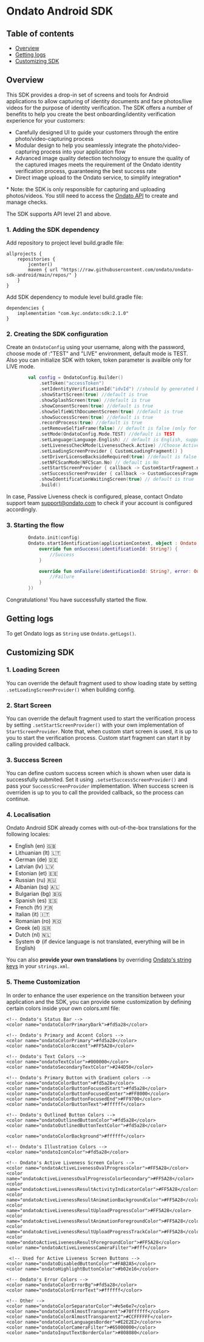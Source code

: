 # Ondato Android SDK

## Table of contents

* [Overview](#overview)
* [Getting logs](#getting-logs)
* [Customizing SDK](#customizing-sdk)

## Overview

This SDK provides a drop-in set of screens and tools for Android applications to allow capturing of identity documents and face photos/live videos for the purpose of identity verification. The SDK offers a number of benefits to help you create the best onboarding/identity verification experience for your customers:

- Carefully designed UI to guide your customers through the entire photo/video-capturing process
- Modular design to help you seamlessly integrate the photo/video-capturing process into your application flow
- Advanced image quality detection technology to ensure the quality of the captured images meets the requirement of the Ondato identity verification process, guaranteeing the best success rate
- Direct image upload to the Ondato service, to simplify integration\*

\* Note: the SDK is only responsible for capturing and uploading photos/videos. You still need to access the [Ondato API](https://documenter.getpostman.com/view/6997242/S1TZwaZe?version=latest) to create and manage checks.

The SDK supports API level 21 and above.

### 1. Adding the SDK dependency

Add repository to project level build.gradle file:

```
allprojects {
    repositories {
        jcenter()
        maven { url "https://raw.githubusercontent.com/ondato/ondato-sdk-android/main/repos/" }
    }
}

```

Add SDK dependency to module level build.gradle file:

```
dependencies {
    implementation "com.kyc.ondato:sdk:2.1.0"
}
```         

### 2. Creating the SDK configuration

Create an `OndatoConfig` using your username, along with the password, choose mode of :"TEST" and "LIVE" environment, default mode is TEST. Also you can initialize SDK with token, token parameter is availble only for LIVE mode.

```kotlin
        val config = OndatoConfig.Builder()
            .setToken("accessToken")
            .setIdentityVerificationId("idvId") //should by generated by user and passed here
            .showStartScreen(true) //default is true
            .showSplashScreen(true) //default is true
            .showConsentScreen(true) //default is true
            .showSelfieWithDocumentScreen(true) //default is true
            .showSuccessScreen(true) //default is true
            .recordProcess(true) //default is true
            .setRemoveSelfieFrame(false) // default is false (only for passive liveness)
            .setMode(OndatoConfig.Mode.TEST) //default is TEST
            .setLanguage(Language.English) // default is English, supports System (is in English if not translated)
            .setLivenessCheckMode(LivenessCheck.Active) //Choose Active or Passive, default is Active
            .setLoadingScreenProvider { CustomLoadingFragment() }
            .setDriverLicenseBacksideRequired(true) //default is false
            .setNFCScanMode(NFCScan.No) // default is No
            .setStartScreenProvider { callback -> CustomStartFragment.newInstance(callback) }
            .setSuccessScreenProvider { callback -> CustomSuccessFragment.newInstance(callback) }
            .showIdentificationWaitingScreen(true) // default is true
            .build()

```

In case, Passive Liveness check is configured, please, contact Ondato support team support@ondato.com to check if your account is configured accordingly.


### 3. Starting the flow

```kotlin
        Ondato.init(config)
        Ondato.startIdentification(applicationContext, object : Ondato.ResultListener {
            override fun onSuccess(identificationId: String?) {
                //Success
            }

            override fun onFailure(identificationId: String?, error: OndatoError) {
                //Failure
            }
        })
```

Congratulations! You have successfully started the flow.

## Getting logs

To get Ondato logs as `String` use `Ondato.getLogs()`.

## Customizing SDK

### 1. Loading Screen
You can override the default fragment used to show loading state by setting `.setLoadingScreenProvider()` when building config.

### 2. Start Screen
You can override the default fragment used to start the verification process by setting `.setStartScreenProvider()` with your own implementation of `StartScreenProvider`. Note that, when custom start screen is used, it is up to you to start the verification process. Custom start fragment can start it by calling provided callback.

### 3. Success Screen
You can define custom success screen which is shown when user data is successfully submited. Set it using `.setsetSuccessScreenProvider()` and pass your `SuccessScreenProvider` implementation. When success screen is overriden is up to you to call the provided callback, so the process can continue.

### 4. Localisation
Ondato Android SDK already comes with out-of-the-box translations for the following locales:
- English (en) 🇬🇧
- Lithuanian (lt) 🇱🇹
- German (de) 🇩🇪
- Latvian (lv) 🇱🇻
- Estonian (et) 🇪🇪
- Russian (ru) 🇷🇺
- Albanian (sq) 🇦🇱
- Bulgarian (bg) 🇧🇬
- Spanish (es) 🇪🇸
- French (fr) 🇫🇷
- Italian (it) 🇮🇹
- Romanian (ro) 🇷🇴
- Greek (el) 🇬🇷
- Dutch (nl) 🇳🇱
- System ⚙️ (if device language is not translated, everything will be in English)

You can also **provide your own translations** by overriding [Ondato's string keys](https://github.com/ondato/ondato-sdk-android/blob/main/strings/strings.xml) in your `strings.xml`.

### 5. Theme Customization
In order to enhance the user experience on the transition between your application and the SDK, you can provide some customization by defining certain colors inside your own colors.xml file:

    <!-- Ondato's Status Bar -->
    <color name="ondatoColorPrimaryDark">#fd5a28</color>
    
    <!-- Ondato's Primary and Accent Colors -->
    <color name="ondatoColorPrimary">#fd5a28</color> 
    <color name="ondatoColorAccent">#FF5A28</color>

    <!-- Ondato's Text Colors -->
    <color name="ondatoTextColor">#000000</color>
    <color name="ondatoSecondaryTextColor">#244D50</color>
    
    <!-- Ondato's Primary Button with Gradient colors -->
    <color name="ondatoColorButton">#fd5a28</color>
    <color name="ondatoColorButtonFocusedStart">#fd5a28</color>
    <color name="ondatoColorButtonFocusedCenter">#FF8000</color>
    <color name="ondatoColorButtonFocusedEnd">#FF9700</color>
    <color name="ondatoColorButtonText">#ffffff</color>
    
    <!-- Ondato's Outlined Button Colors -->
    <color name="ondatoOutlinedButtonColor">#fd5a28</color>
    <color name="ondatoOutlinedButtonTextColor">#fd5a28</color>

    <color name="ondatoColorBackground">#ffffff</color>
    
    <!-- Ondato's Illustration Colors -->
    <color name="ondatoIconColor">#fd5a28</color>
    
    <!-- Ondato's Active Liveness Screen Colors -->
    <color name="ondatoActiveLivenessOvalProgressColor">#FF5A28</color>
    <color name="ondatoActiveLivenessOvalProgressColorSecondary">#FF5A28</color>
    <color name="ondatoActiveLivenessResultActivityIndicatorColor">#FF5A28</color>
    <color name="ondatoActiveLivenessResultAnimationBackgroundColor">#FF5A28</color>
    <color name="ondatoActiveLivenessResultUploadProgressColor">#FF5A28</color>
    <color name="ondatoActiveLivenessResultAnimationForegroundColor">#FF5A28</color>
    <color name="ondatoActiveLivenessResultUploadProgressTrackColor">#FF5A28</color>
    <color name="ondatoActiveLivenessResultForegroundColor">#FF5A28</color>
    <color name="ondatoActiveLivenessCameraFilter">#fff</color>
    
     <!-- Used for Active Liveness Screen Buttons -->
    <color name="ondatoDisabledButtonColor">#FAB2A5</color>
    <color name="ondatoHighlightButtonColor">#b02e16</color>

    <!-- Ondato's Error Colors -->
    <color name="ondatoColorErrorBg">#fd5a28</color>
    <color name="ondatoColorErrorText">#ffffff</color>
    
    <!-- Other -->
    <color name="ondatoColorSeparatorColor">#e5e6e7</color>
    <color name="ondatoColorAlmostTransparent">#70ffffff</color>
    <color name="ondatoColorAlmostTransparent2">#CCFFFFFF</color>
    <color name="ondatoColorLanguagesBorder">#E2E2E2</color>>
    <color name="ondatoColorCameraFilter">#65000000</color>
    <color name="ondatoInputTextBorderColor">#808080</color>
